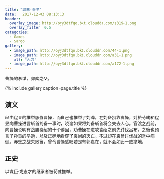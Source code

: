 ```yaml
---
title: "郭嘉·奉孝"
date:   2017-12-03 08:13:13
header:
  overlay_image: http://oyy3dtfqo.bkt.clouddn.com/s319-1.png
  overlay_filter: 0.5
categories:
  - Games
  - Sango
gallery:
  - image_path: http://oyy3dtfqo.bkt.clouddn.com/44-1.png
  - image_path: http://oyy3dtfqo.bkt.clouddn.com/a31-1.png
    alt: "大刀"
  - image_path: http://oyy3dtfqo.bkt.clouddn.com/a172-1.png
---
```


曹操的参谋，郭奕之父。

{% include gallery caption=page.title %}

## 演义

经由程昱的推举服侍曹操，而自己也推举了刘晔。在刘备投靠曹操，对於荀彧和程昱向曹操进言斩首刘备一事时，晓谕如果将刘备斩首将会失去人心。官渡之战前，向曹操说明有战勝袁绍的十个勝因，劝曹操在进攻袁绍之前先讨伐吕布。之後也预言了孙策的早逝，以及正确地看穿了袁尚的灭亡，不过却在袁尚讨伐战的途中病倒。赤壁之战失败後，曾令曹操感叹若是有郭嘉在，就不会如此一败塗地。

## 正史

以谋臣·戏志才的继承者被荀彧推举。